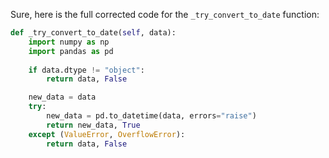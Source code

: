 Sure, here is the full corrected code for the `_try_convert_to_date` function:

```python
def _try_convert_to_date(self, data):
    import numpy as np
    import pandas as pd
    
    if data.dtype != "object":
        return data, False

    new_data = data
    try:
        new_data = pd.to_datetime(data, errors="raise")
        return new_data, True
    except (ValueError, OverflowError):
        return data, False
```